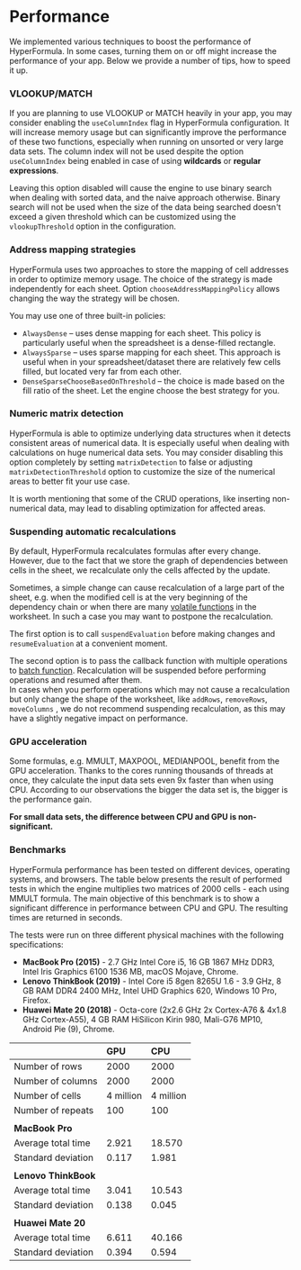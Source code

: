 # Performance

We implemented various techniques to boost the performance of HyperFormula. In some cases, turning them on or off might increase the performance of your app. Below we provide a number of tips, how to speed it up.

### VLOOKUP/MATCH

If you are planning to use VLOOKUP or MATCH heavily in your app, you may consider enabling the `useColumnIndex` flag in HyperFormula configuration. It will increase memory usage but can significantly improve the performance of these two functions, especially when­­ running on unsorted or very large data sets. The column index will not be used despite the option `useColumnIndex` being enabled in case of using **wildcards** or **regular expressions**.

Leaving this option disabled will cause the engine to use binary search when dealing with sorted data, and the naive approach otherwise. Binary search will not be used when the size of the data being searched doesn't exceed a given threshold which can be customized using the `vlookupThreshold` option in the configuration.

### Address mapping strategies

HyperFormula uses two approaches to store the mapping of cell addresses in order to optimize memory usage. The choice of the strategy is made independently for each sheet. Option `chooseAddressMappingPolicy` allows changing the way the strategy will be chosen.

You may use one of three built-in policies: 

* `AlwaysDense` – uses dense mapping for each sheet. This policy is particularly useful when the spreadsheet is a dense-filled rectangle.
* `AlwaysSparse` – uses sparse mapping for each sheet. This approach is useful when in your spreadsheet/dataset there are relatively few cells filled, but located very far from each other.
* `DenseSparseChooseBasedOnThreshold` – the choice is made based on the fill ratio of the sheet. Let the engine choose the best strategy for you.

### Numeric matrix detection

HyperFormula is able to optimize underlying data structures when it detects consistent areas of numerical data. It is especially useful when dealing with calculations on huge numerical data sets. You may consider disabling this option completely by setting `matrixDetection` to false or adjusting `matrixDetectionThreshold` option to customize the size of the numerical areas to better fit your use case.

It is worth mentioning that some of the CRUD operations, like inserting non-numerical data, may lead to disabling optimization for affected areas.

### Suspending automatic recalculations

By default, HyperFormula recalculates formulas after every change. However, due to the fact that we store the graph of dependencies between cells in the sheet, we recalculate only the cells affected by the update.

Sometimes, a simple change can cause recalculation of a large part of the sheet, e.g. when the modified cell is at the very beginning of the dependency chain or when there are many [volatile functions](volatile-functions.md) in the worksheet. In such a case you may want to postpone the recalculation.

The first option is to call `suspendEvaluation` before making changes and `resumeEvaluation` at a convenient moment. 

The second option is to pass the callback function with multiple operations to [batch function](batch-operations.md). Recalculation will be suspended before performing operations and resumed after them.  
In cases when you perform operations which may not cause a recalculation but only change the shape of the worksheet, like `addRows`, `removeRows`, `moveColumns` , we do not recommend suspending recalculation, as this may have a slightly negative impact on performance.

### GPU acceleration

Some formulas, e.g. MMULT, MAXPOOL, MEDIANPOOL, benefit from the GPU acceleration. Thanks to the cores running thousands of threads at once, they calculate the input data sets even 9x faster than when using CPU. According to our observations the bigger the data set is, the bigger is the performance gain.

**For small data sets, the difference between CPU and GPU is non-significant.** 

### Benchmarks

HyperFormula performance has been tested on different devices, operating systems, and browsers. The table below presents the result of performed tests in which the engine multiplies two matrices of 2000 cells - each using MMULT formula. The main objective of this benchmark is to show a significant difference in performance between CPU and GPU. The resulting times are returned in seconds.

The tests were run on three different physical machines with the following specifications:

* **MacBook Pro \(2015\)** - 2.7 GHz Intel Core i5, 16 GB 1867 MHz DDR3, Intel Iris Graphics 6100 1536 MB, macOS Mojave, Chrome.
* **Lenovo ThinkBook \(2019\)** - Intel Core i5 8gen 8265U 1.6 - 3.9 GHz, 8 GB RAM DDR4 2400 MHz, Intel UHD Graphics 620, Windows 10 Pro, Firefox.
* **Huawei Mate 20 \(2018\)** - Octa-core \(2x2.6 GHz 2x Cortex-A76 & 4x1.8 GHz Cortex-A55\), 4 GB RAM HiSilicon Kirin 980, Mali-G76 MP10, Android Pie \(9\), Chrome.

|   | **GPU** | **CPU** |
| :--- | :--- | :--- |
| Number of rows | 2000 |  2000 |
| Number of columns | 2000 | 2000  |
| Number of cells | 4 million |  4 million |
| Number of repeats | 100 |  100 |
|   |   |   |
| **MacBook Pro** |   |   |
| Average total time | 2.921 | 18.570 |
| Standard deviation | 0.117 | 1.981 |
|   |   |   |
| **Lenovo ThinkBook** |   |   |
| Average total time | 3.041 | 10.543 |
| Standard deviation | 0.138 | 0.045 |
|   |   |   |
| **Huawei Mate 20** |   |   |
| Average total time | 6.611 | 40.166 |
| Standard deviation | 0.394 | 0.594 |

